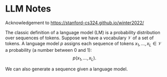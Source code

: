 # LLM Notes

Acknowledgement to https://stanford-cs324.github.io/winter2022/

The classic definition of a language model (LM) is a probability distribution over sequences of tokens.
Suppose we have a vocabulary $\mathcal{V}$ of a set of tokens.
A language model $p$ assigns each sequence of tokens $x_1,\dots,x_L\in\mathcal{V}$ a probability (a number between 0 and 1):
$$
p(x_1,\dots,x_L).
$$

We can also generate a sequence given a language model.
